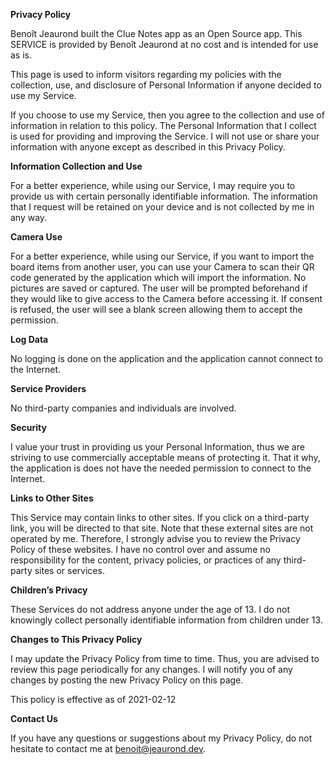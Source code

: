 **Privacy Policy**

Benoît Jeaurond built the Clue Notes app as an Open Source app. This SERVICE is provided by Benoît Jeaurond at no cost and is intended for use as is.

This page is used to inform visitors regarding my policies with the collection, use, and disclosure of Personal Information if anyone decided to use my Service.

If you choose to use my Service, then you agree to the collection and use of information in relation to this policy. The Personal Information that I collect is used for providing and improving the Service. I will not use or share your information with anyone except as described in this Privacy Policy.

**Information Collection and Use**

For a better experience, while using our Service, I may require you to provide us with certain personally identifiable information. The information that I request will be retained on your device and is not collected by me in any way.

**Camera Use**

For a better experience, while using our Service, if you want to import the board items from another user, you can use your Camera to scan their QR code generated by the application which will import the information. No pictures are saved or captured. The user will be prompted beforehand if they would like to give access to the Camera before accessing it. If consent is refused, the user will see a blank screen allowing them to accept the permission.

**Log Data**

No logging is done on the application and the application cannot connect to the Internet.

**Service Providers**

No third-party companies and individuals are involved.

**Security**

I value your trust in providing us your Personal Information, thus we are striving to use commercially acceptable means of protecting it. That it why, the application is does not have the needed permission to connect to the Internet.

**Links to Other Sites**

This Service may contain links to other sites. If you click on a third-party link, you will be directed to that site. Note that these external sites are not operated by me. Therefore, I strongly advise you to review the Privacy Policy of these websites. I have no control over and assume no responsibility for the content, privacy policies, or practices of any third-party sites or services.

**Children’s Privacy**

These Services do not address anyone under the age of 13. I do not knowingly collect personally identifiable information from children under 13\.

**Changes to This Privacy Policy**

I may update the Privacy Policy from time to time. Thus, you are advised to review this page periodically for any changes. I will notify you of any changes by posting the new Privacy Policy on this page.

This policy is effective as of 2021-02-12

**Contact Us**

If you have any questions or suggestions about my Privacy Policy, do not hesitate to contact me at benoit@jeaurond.dev.
